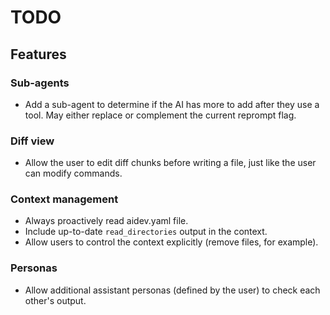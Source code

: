 # TODO

## Features

### Sub-agents

-   Add a sub-agent to determine if the AI has more to add after they use a tool. May either replace or complement the current reprompt flag.

### Diff view

-   Allow the user to edit diff chunks before writing a file, just like the user can modify commands.

### Context management

-   Always proactively read aidev.yaml file.
-   Include up-to-date `read_directories` output in the context.
-   Allow users to control the context explicitly (remove files, for example).

### Personas

-   Allow additional assistant personas (defined by the user) to check each other's output.
